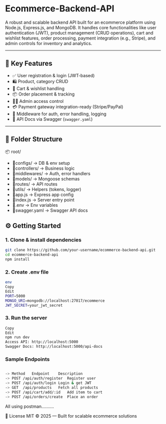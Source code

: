 # Ecommerce-Backend-API
A robust and scalable backend API built for an ecommerce platform using Node.js, Express.js, and MongoDB. It handles core functionalities like user authentication (JWT), product management (CRUD operations), cart and wishlist features, order processing, payment integration (e.g., Stripe), and admin controls for inventory and analytics. 

---

## 🚀 Key Features

- ✅ User registration & login (JWT-based)
- 🛍️ Product, category CRUD
- 🛒 Cart & wishlist handling
- 📦 Order placement & tracking
- 🧑‍💼 Admin access control
- 💳 Payment gateway integration-ready (Stripe/PayPal)
- 🧰 Middleware for auth, error handling, logging
- 📘 API Docs via Swagger (`swagger.yaml`)

---

## 📁 Folder Structure

📦 root/
- 📂configs/ → DB & env setup
- 📂controllers/ → Business logic
- 📂middlewares/ → Auth, error handlers
- 📂models/ → Mongoose schemas
- 📂routes/ → API routes
- 📂utils/ → Helpers (tokens, logger)
- 📄app.js → Express app config
- 📄index.js → Server entry point
- 📄.env → Env variables
- 📄swagger.yaml → Swagger API docs


## ⚙️ Getting Started

### 1. Clone & install dependencies

```bash
git clone https://github.com/your-username/ecommerce-backend-api.git
cd ecommerce-backend-api
npm install
```

### 2. Create .env file

```bash
env
Copy
Edit
PORT=5000
MONGO_URI=mongodb://localhost:27017/ecommerce
JWT_SECRET=your_jwt_secret
```

### 3. Run the server
```bash
Copy
Edit
npm run dev
Access API: http://localhost:5000
Swagger Docs: http://localhost:5000/api-docs
```

### Sample Endpoints
```bash

-> Method	Endpoint	Description
-> POST	/api/auth/register	Register user
-> POST	/api/auth/login	Login & get JWT
-> GET	/api/products	Fetch all products
-> POST	/api/cart/add/:id	Add item to cart
-> POST	/api/orders/create	Place an order
```

All using postman..........

📄 License
MIT © 2025 — Built for scalable ecommerce solutions

